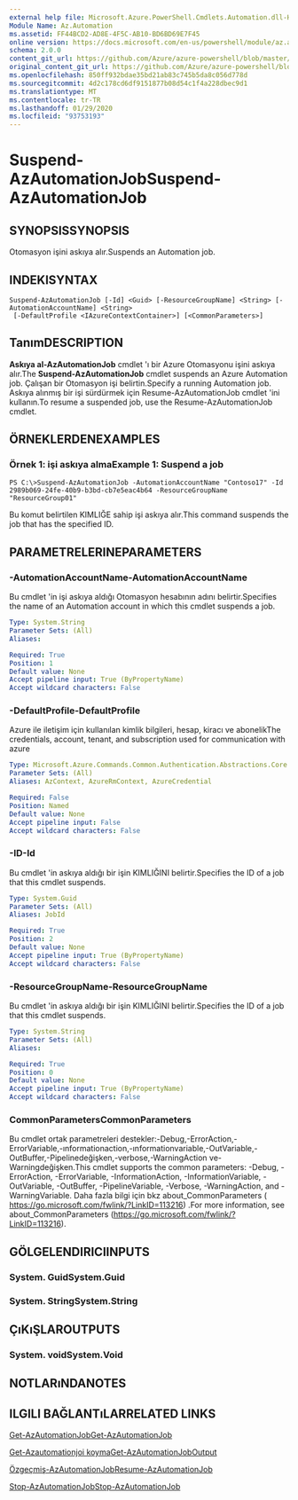 ```yaml
---
external help file: Microsoft.Azure.PowerShell.Cmdlets.Automation.dll-Help.xml
Module Name: Az.Automation
ms.assetid: FF44BCD2-AD8E-4F5C-AB10-BD6BD69E7F45
online version: https://docs.microsoft.com/en-us/powershell/module/az.automation/suspend-azautomationjob
schema: 2.0.0
content_git_url: https://github.com/Azure/azure-powershell/blob/master/src/Automation/Automation/help/Suspend-AzAutomationJob.md
original_content_git_url: https://github.com/Azure/azure-powershell/blob/master/src/Automation/Automation/help/Suspend-AzAutomationJob.md
ms.openlocfilehash: 850ff932bdae35bd21ab83c745b5da8c056d778d
ms.sourcegitcommit: 4d2c178cd6df9151877b08d54c1f4a228dbec9d1
ms.translationtype: MT
ms.contentlocale: tr-TR
ms.lasthandoff: 01/29/2020
ms.locfileid: "93753193"
---
```

# <span data-ttu-id="3d4cf-101">Suspend-AzAutomationJob</span><span class="sxs-lookup"><span data-stu-id="3d4cf-101">Suspend-AzAutomationJob</span></span>

## <span data-ttu-id="3d4cf-102">SYNOPSIS</span><span class="sxs-lookup"><span data-stu-id="3d4cf-102">SYNOPSIS</span></span>
<span data-ttu-id="3d4cf-103">Otomasyon işini askıya alır.</span><span class="sxs-lookup"><span data-stu-id="3d4cf-103">Suspends an Automation job.</span></span>

## <span data-ttu-id="3d4cf-104">INDEKI</span><span class="sxs-lookup"><span data-stu-id="3d4cf-104">SYNTAX</span></span>

```
Suspend-AzAutomationJob [-Id] <Guid> [-ResourceGroupName] <String> [-AutomationAccountName] <String>
 [-DefaultProfile <IAzureContextContainer>] [<CommonParameters>]
```

## <span data-ttu-id="3d4cf-105">Tanım</span><span class="sxs-lookup"><span data-stu-id="3d4cf-105">DESCRIPTION</span></span>
<span data-ttu-id="3d4cf-106">**Askıya al-AzAutomationJob** cmdlet 'ı bir Azure Otomasyonu işini askıya alır.</span><span class="sxs-lookup"><span data-stu-id="3d4cf-106">The **Suspend-AzAutomationJob** cmdlet suspends an Azure Automation job.</span></span>
<span data-ttu-id="3d4cf-107">Çalışan bir Otomasyon işi belirtin.</span><span class="sxs-lookup"><span data-stu-id="3d4cf-107">Specify a running Automation job.</span></span>
<span data-ttu-id="3d4cf-108">Askıya alınmış bir işi sürdürmek için Resume-AzAutomationJob cmdlet 'ini kullanın.</span><span class="sxs-lookup"><span data-stu-id="3d4cf-108">To resume a suspended job, use the Resume-AzAutomationJob cmdlet.</span></span>

## <span data-ttu-id="3d4cf-109">ÖRNEKLERDEN</span><span class="sxs-lookup"><span data-stu-id="3d4cf-109">EXAMPLES</span></span>

### <span data-ttu-id="3d4cf-110">Örnek 1: işi askıya alma</span><span class="sxs-lookup"><span data-stu-id="3d4cf-110">Example 1: Suspend a job</span></span>
```
PS C:\>Suspend-AzAutomationJob -AutomationAccountName "Contoso17" -Id 2989b069-24fe-40b9-b3bd-cb7e5eac4b64 -ResourceGroupName "ResourceGroup01"
```

<span data-ttu-id="3d4cf-111">Bu komut belirtilen KIMLIĞE sahip işi askıya alır.</span><span class="sxs-lookup"><span data-stu-id="3d4cf-111">This command suspends the job that has the specified ID.</span></span>

## <span data-ttu-id="3d4cf-112">PARAMETRELERINE</span><span class="sxs-lookup"><span data-stu-id="3d4cf-112">PARAMETERS</span></span>

### <span data-ttu-id="3d4cf-113">-AutomationAccountName</span><span class="sxs-lookup"><span data-stu-id="3d4cf-113">-AutomationAccountName</span></span>
<span data-ttu-id="3d4cf-114">Bu cmdlet 'in işi askıya aldığı Otomasyon hesabının adını belirtir.</span><span class="sxs-lookup"><span data-stu-id="3d4cf-114">Specifies the name of an Automation account in which this cmdlet suspends a job.</span></span>

```yaml
Type: System.String
Parameter Sets: (All)
Aliases:

Required: True
Position: 1
Default value: None
Accept pipeline input: True (ByPropertyName)
Accept wildcard characters: False
```

### <span data-ttu-id="3d4cf-115">-DefaultProfile</span><span class="sxs-lookup"><span data-stu-id="3d4cf-115">-DefaultProfile</span></span>
<span data-ttu-id="3d4cf-116">Azure ile iletişim için kullanılan kimlik bilgileri, hesap, kiracı ve abonelik</span><span class="sxs-lookup"><span data-stu-id="3d4cf-116">The credentials, account, tenant, and subscription used for communication with azure</span></span>

```yaml
Type: Microsoft.Azure.Commands.Common.Authentication.Abstractions.Core.IAzureContextContainer
Parameter Sets: (All)
Aliases: AzContext, AzureRmContext, AzureCredential

Required: False
Position: Named
Default value: None
Accept pipeline input: False
Accept wildcard characters: False
```

### <span data-ttu-id="3d4cf-117">-ID</span><span class="sxs-lookup"><span data-stu-id="3d4cf-117">-Id</span></span>
<span data-ttu-id="3d4cf-118">Bu cmdlet 'in askıya aldığı bir işin KIMLIĞINI belirtir.</span><span class="sxs-lookup"><span data-stu-id="3d4cf-118">Specifies the ID of a job that this cmdlet suspends.</span></span>

```yaml
Type: System.Guid
Parameter Sets: (All)
Aliases: JobId

Required: True
Position: 2
Default value: None
Accept pipeline input: True (ByPropertyName)
Accept wildcard characters: False
```

### <span data-ttu-id="3d4cf-119">-ResourceGroupName</span><span class="sxs-lookup"><span data-stu-id="3d4cf-119">-ResourceGroupName</span></span>
<span data-ttu-id="3d4cf-120">Bu cmdlet 'in askıya aldığı bir işin KIMLIĞINI belirtir.</span><span class="sxs-lookup"><span data-stu-id="3d4cf-120">Specifies the ID of a job that this cmdlet suspends.</span></span>

```yaml
Type: System.String
Parameter Sets: (All)
Aliases:

Required: True
Position: 0
Default value: None
Accept pipeline input: True (ByPropertyName)
Accept wildcard characters: False
```

### <span data-ttu-id="3d4cf-121">CommonParameters</span><span class="sxs-lookup"><span data-stu-id="3d4cf-121">CommonParameters</span></span>
<span data-ttu-id="3d4cf-122">Bu cmdlet ortak parametreleri destekler:-Debug,-ErrorAction,-ErrorVariable,-ınformationaction,-ınformationvariable,-OutVariable,-OutBuffer,-Pipelinedeğişken,-verbose,-WarningAction ve-Warningdeğişken.</span><span class="sxs-lookup"><span data-stu-id="3d4cf-122">This cmdlet supports the common parameters: -Debug, -ErrorAction, -ErrorVariable, -InformationAction, -InformationVariable, -OutVariable, -OutBuffer, -PipelineVariable, -Verbose, -WarningAction, and -WarningVariable.</span></span> <span data-ttu-id="3d4cf-123">Daha fazla bilgi için bkz about_CommonParameters ( https://go.microsoft.com/fwlink/?LinkID=113216) .</span><span class="sxs-lookup"><span data-stu-id="3d4cf-123">For more information, see about_CommonParameters (https://go.microsoft.com/fwlink/?LinkID=113216).</span></span>

## <span data-ttu-id="3d4cf-124">GÖLGELENDIRICI</span><span class="sxs-lookup"><span data-stu-id="3d4cf-124">INPUTS</span></span>

### <span data-ttu-id="3d4cf-125">System. Guid</span><span class="sxs-lookup"><span data-stu-id="3d4cf-125">System.Guid</span></span>

### <span data-ttu-id="3d4cf-126">System. String</span><span class="sxs-lookup"><span data-stu-id="3d4cf-126">System.String</span></span>

## <span data-ttu-id="3d4cf-127">ÇıKıŞLAR</span><span class="sxs-lookup"><span data-stu-id="3d4cf-127">OUTPUTS</span></span>

### <span data-ttu-id="3d4cf-128">System. void</span><span class="sxs-lookup"><span data-stu-id="3d4cf-128">System.Void</span></span>

## <span data-ttu-id="3d4cf-129">NOTLARıNDA</span><span class="sxs-lookup"><span data-stu-id="3d4cf-129">NOTES</span></span>

## <span data-ttu-id="3d4cf-130">ILGILI BAĞLANTıLAR</span><span class="sxs-lookup"><span data-stu-id="3d4cf-130">RELATED LINKS</span></span>

[<span data-ttu-id="3d4cf-131">Get-AzAutomationJob</span><span class="sxs-lookup"><span data-stu-id="3d4cf-131">Get-AzAutomationJob</span></span>](./Get-AzAutomationJob.md)

[<span data-ttu-id="3d4cf-132">Get-Azautomationjoi koyma</span><span class="sxs-lookup"><span data-stu-id="3d4cf-132">Get-AzAutomationJobOutput</span></span>](./Get-AzAutomationJobOutput.md)

[<span data-ttu-id="3d4cf-133">Özgeçmiş-AzAutomationJob</span><span class="sxs-lookup"><span data-stu-id="3d4cf-133">Resume-AzAutomationJob</span></span>](./Resume-AzAutomationJob.md)

[<span data-ttu-id="3d4cf-134">Stop-AzAutomationJob</span><span class="sxs-lookup"><span data-stu-id="3d4cf-134">Stop-AzAutomationJob</span></span>](./Stop-AzAutomationJob.md)


